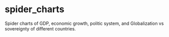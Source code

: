 # spider_charts
Spider charts of GDP, economic growth, politic system, and  Globalization vs  sovereignty of different countries.